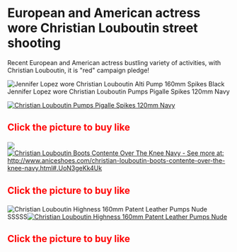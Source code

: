 <h1>European and American actress wore Christian Louboutin street shooting</h1>
Recent European and American actress bustling variety of activities, with Christian Louboutin, it is "red" campaign pledge!
<p><img src="http://media-cache-ec0.pinimg.com/originals/9b/18/8b/9b188bc429bc52c4fcb7cf41a8a2d7ac.jpg"alt="Jennifer Lopez wore Christian Louboutin Alti Pump 160mm Spikes Black "/><br>Jennifer Lopez wore Christian Louboutin Pumps Pigalle Spikes 120mm Navy
<p><a href="http://www.aniceshoes.com/christian-louboutin-alti-pump-160mm-spikes-black.html#.UoNmMOKk4Uk"><img src="http://www.aniceshoes.com/media/catalog/product/cache/1/image/9df78eab33525d08d6e5fb8d27136e95/C/h/Cheap-Christian-Louboutin-Pumps-Pigalle-Spikes-120mm-Navy-Sale1.jpg"title="Christian Louboutin Pumps Pigalle Spikes 120mm Navy"alt="Christian Louboutin Pumps Pigalle Spikes 120mm Navy"></a></p>
<h2><p style="color:#F00;">Click the picture to buy like</p></h2>
<img src="http://media-cache-ec0.pinimg.com/originals/89/db/97/89db972f720f9661a310c6187d58975a.jpg"><br>
<a href="http://www.aniceshoes.com/christian-louboutin-boots-contente-over-the-knee-navy.html#.UoN3geKk4Uk"><img src="http://www.aniceshoes.com/media/catalog/product/cache/1/image/9df78eab33525d08d6e5fb8d27136e95/C/h/Christian-Louboutin-Boots-Contente-Over-The-Knee-Navy1.jpg"alt="Christian Louboutin Boots Contente Over The Knee Navy - See more at: http://www.aniceshoes.com/christian-louboutin-boots-contente-over-the-knee-navy.html#.UoN3geKk4Uk"title="Christian Louboutin Boots Contente Over The Knee Navy - See more at: http://www.aniceshoes.com/christian-louboutin-boots-contente-over-the-knee-navy.html#.UoN3geKk4Uk"></a>
<h2><p style="color:#F00;">Click the picture to buy like</p></h2>
<img src="http://media-cache-ak0.pinimg.com/originals/9b/24/ea/9b24ea11b400fb423bf4353fa631aabc.jpg"alt="Christian Louboutin Highness 160mm Patent Leather Pumps Nude"><br>SSSSS<a href="http://www.aniceshoes.com/christian-louboutin-highness-160mm-patent-leather-pumps-nude.html#.UoN6VuKk4Uk"><img src="http://www.aniceshoes.com/media/catalog/product/cache/1/image/9df78eab33525d08d6e5fb8d27136e95/C/h/Cheap-Christian-Louboutin-Highness-160mm-Patent-Leather-Pumps-Nude-Sale1.jpg"alt="Christian Louboutin Highness 160mm Patent Leather Pumps Nude"title="Christian Louboutin Highness 160mm Patent Leather Pumps Nude"></a>
<h2><p style="color:#F00;">Click the picture to buy like</p></h2>
